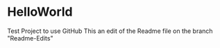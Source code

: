 # HelloWorld
Test Project to use GitHub
This an edit of the Readme file on the branch "Readme-Edits"
